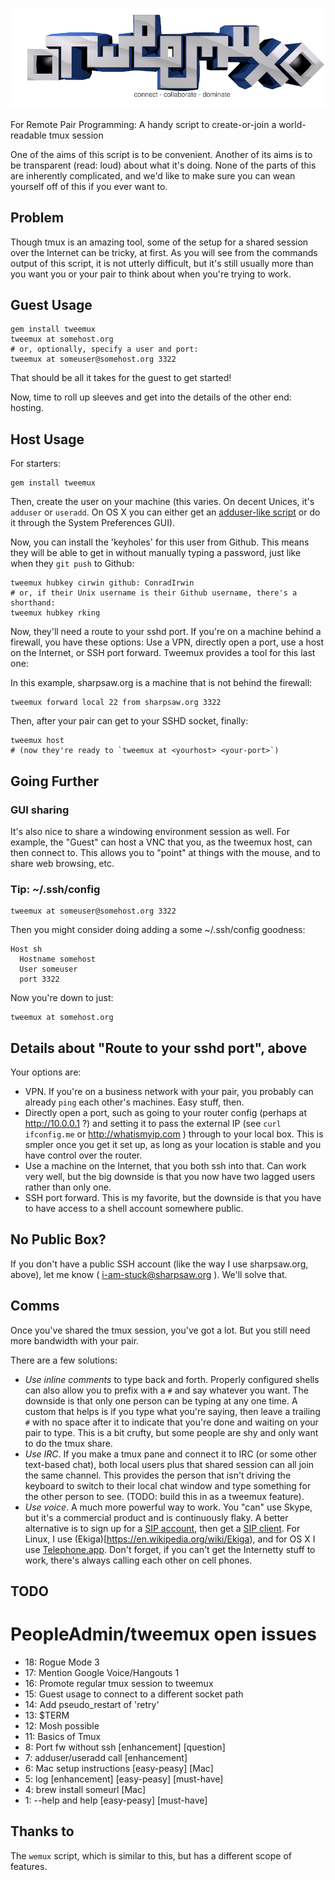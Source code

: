 ![tweemux: For Remote Pair Programming](img/tweemux.png)

For Remote Pair Programming: A handy script to create-or-join a world-readable tmux session

One of the aims of this script is to be convenient. Another of its aims is to be transparent (read: loud) about what it's doing. None of the parts of this are inherently complicated, and we'd like to make sure you can wean yourself off of this if you ever want to.

## Problem

Though tmux is an amazing tool, some of the setup for a shared session over the Internet can be tricky, at first. As you will see from the commands output of this script, it is not utterly difficult, but it's still usually more than you want you or your pair to think about when you're trying to work.

## Guest Usage

    gem install tweemux
    tweemux at somehost.org
    # or, optionally, specify a user and port:
    tweemux at someuser@somehost.org 3322

That should be all it takes for the guest to get started!

Now, time to roll up sleeves and get into the details of the other end: hosting.

## Host Usage

For starters:

    gem install tweemux

Then, create the user on your machine (this varies. On decent Unices, it's
`adduser` or `useradd`. On OS X you can either get an [adduser-like
script](https://raw.github.com/sharpsaw/mac-dots/master/bin/adduser) or do it
through the System Preferences GUI).

Now, you can install the 'keyholes' for this user from Github. This means they
will be able to get in without manually typing a password, just like when they
`git push` to Github:

    tweemux hubkey cirwin github: ConradIrwin
    # or, if their Unix username is their Github username, there's a shorthand:
    tweemux hubkey rking

Now, they'll need a route to your sshd port. If you're on a machine behind a
firewall, you have these options: Use a VPN, directly open a port, use a host
on the Internet, or SSH port forward. Tweemux provides a tool for this last one:

In this example, sharpsaw.org is a machine that is not behind the firewall:

    tweemux forward local 22 from sharpsaw.org 3322

Then, after your pair can get to your SSHD socket, finally:

    tweemux host
    # (now they're ready to `tweemux at <yourhost> <your-port>`)

## Going Further

### GUI sharing

It's also nice to share a windowing environment session as well. For example, the "Guest" can host a VNC that you, as the tweemux host, can then connect to. This allows you to "point" at things with the mouse, and to share web browsing, etc.

### Tip: ~/.ssh/config

    tweemux at someuser@somehost.org 3322

Then you might consider doing adding a some ~/.ssh/config goodness:

    Host sh
      Hostname somehost
      User someuser
      port 3322

Now you're down to just:

    tweemux at somehost.org

## Details about "Route to your sshd port", above

Your options are:
* VPN. If you're on a business network with your pair, you probably can already `ping` each other's machines. Easy stuff, then.
* Directly open a port, such as going to your router config (perhaps at http://10.0.0.1 ?) and setting it to pass the external IP (see `curl ifconfig.me` or http://whatismyip.com ) through to your local box. This is smpler once you get it set up, as long as your location is stable and you have control over the router.
* Use a machine on the Internet, that you both ssh into that. Can work very well, but the big downside is that you now have two lagged users rather than only one.
* SSH port forward. This is my favorite, but the downside is that you have to have access to a shell account somewhere public.

## No Public Box?

If you don't have a public SSH account (like the way I use sharpsaw.org, above), let me know ( i-am-stuck@sharpsaw.org ). We'll solve that.

## Comms

Once you've shared the tmux session, you've got a lot. But you still need more bandwidth with your pair.

There are a few solutions:

- *Use inline comments* to type back and forth. Properly configured shells can also allow you to prefix with a `#` and say whatever you want. The downside is that only one person can be typing at any one time. A custom that helps is if you type what you're saying, then leave a trailing `#` with no space after it to indicate that you're done and waiting on your pair to type. This is a bit crufty, but some people are shy and only want to do the tmux share.
- *Use IRC*. If you make a tmux pane and connect it to IRC (or some other text-based chat), both local users plus that shared session can all join the same channel. This provides the person that isn't driving the keyboard to switch to their local chat window and type something for the other person to see. (TODO: build this in as a tweemux feature).
- *Use voice*. A much more powerful way to work. You "can" use Skype, but it's a commercial product and is continuously flaky. A better alternative is to sign up for a [SIP account](https://ekiga.net/), then get a [SIP client](https://en.wikipedia.org/wiki/List_of_SIP_software#Clients). For Linux, I use (Ekiga)[https://en.wikipedia.org/wiki/Ekiga), and for OS X I use [Telephone.app](http://www.tlphn.com/). Don't forget, if you can't get the Internetty stuff to work, there's always calling each other on cell phones.

## TODO

# PeopleAdmin/tweemux open issues
* 18: Rogue Mode 3
* 17: Mention Google Voice/Hangouts 1
* 16: Promote regular tmux session to tweemux
* 15: Guest usage to connect to a different socket path
* 14: Add pseudo_restart of 'retry'
* 13: $TERM
* 12: Mosh possible
* 11: Basics of Tmux
*  8: Port fw without ssh [enhancement] [question]
*  7: adduser/useradd call [enhancement]
*  6: Mac setup instructions [easy-peasy] [Mac]
*  5: log [enhancement] [easy-peasy] [must-have]
*  4: brew install someurl [Mac]
*  1: --help and help [easy-peasy] [must-have]

## Thanks to

The `wemux` script, which is similar to this, but has a different scope of features.
